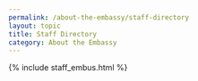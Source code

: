 ```yaml
---
permalink: /about-the-embassy/staff-directory
layout: topic
title: Staff Directory
category: About the Embassy
---
```


{% include staff_embus.html %}
